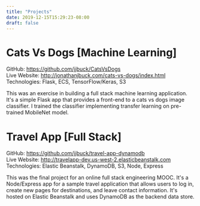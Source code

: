 ```yaml
---
title: "Projects"
date: 2019-12-15T15:29:23-08:00
draft: false
---
```


# Cats Vs Dogs [Machine Learning]

GitHub: https://github.com/jjbuck/CatsVsDogs  
Live Website: http://jonathanjbuck.com/cats-vs-dogs/index.html  
Technologies: Flask, ECS, TensorFlow/Keras, S3  

This was an exercise in building a full stack machine learning application. It's a simple Flask app that provides a front-end to a cats vs dogs image classifier. I trained the classifier implementing transfer learning on pre-trained MobileNet model. 


# Travel App [Full Stack]

GitHub: https://github.com/jjbuck/travel-app-dynamodb  
Live Website: http://travelapp-dev.us-west-2.elasticbeanstalk.com  
Technologies: Elastic Beanstalk, DynamoDB, S3, Node, Express  

This was the final project for an online full stack engineering MOOC. It's a Node/Express app for a sample travel application that allows users to log in, create new pages for destinations, and leave contact information. It's hosted on Elastic Beanstalk and uses DynamoDB as the backend data store.
